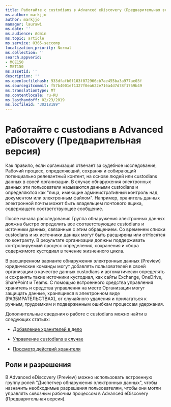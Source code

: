 ```yaml
---
title: Работайте с custodians в Advanced eDiscovery (Предварительная версия)
ms.author: markjjo
author: markjjo
manager: laurawi
ms.date: ''
ms.audience: Admin
ms.topic: article
ms.service: O365-seccomp
localization_priority: Normal
ms.collection: ''
search.appverid:
- MOE150
- MET150
ms.assetid: ''
description: ''
ms.openlocfilehash: 933dfafb0f103f072966cb7ae455ba3a977ae03f
ms.sourcegitcommit: f57b4001ef1327f0ea622e716a4d7d78f1769b49
ms.translationtype: MT
ms.contentlocale: ru-RU
ms.lasthandoff: 02/23/2019
ms.locfileid: "30218189"
---
```

# <a name="work-with-custodians-in-advanced-ediscovery-preview"></a>Работайте с custodians в Advanced eDiscovery (Предварительная версия)

Как правило, если организация отвечает за судебное исследование, Рабочий процесс, определяющий, сохраняя и собирающий потенциально релевантный контент, на основе людей или custodians данных в своей организации. В случае обнаружения электронных данных эти пользователи называются данными custodians и определяются как "лица, имеющие административный контроль над документом или электронным файлом". Например, хранитель данных электронной почты может быть владельцем почтового ящика, содержащего соответствующее сообщение.  

После начала расследования Группа обнаружения электронных данных должна быстро определить все соответствующие custodians и источники данных, связанные с этим обращением. Со временем списки custodians и их источники данных могут быть расширены или отНосятся по контракту. В результате организации должны поддерживать контролируемый процесс определения, сохранения и сбора содержимого кустодиал в течение жизненного цикла.

В расширенном варианте обнаружения электронных данных (Preview) юридические команды могут добавлять пользователей в своей организации в качестве данных custodians и автоматически определять и сохранять такие источники кустодиал, как сайты Exchange, OneDrive, SharePoint и Teams. С помощью встроенного средства управления хранитель и средства управления на месте Организации могут защищать данные, хранящиеся в электронном виде (РАЗБИРАТЕЛЬСТВАХ), от случайного удаления и прилагаться к ручным, трудоемким и подверженным ошибкам процессам удержания. 

Дополнительные сведения о работе с custodians можно найти в следующих статьях: 

- [Добавление хранителей в дело](add-custodians-to-case.md)

- [Управление custodians в случае](manage-new-custodians.md)

- [Просмотр действий хранителя](view-custodian-activity.md)

## <a name="roles-and-permissions"></a>Роли и разрешения

В Advanced eDiscovery (Preview) можно использовать встроенную группу ролей "Диспетчер обнаружения электронных данных", чтобы назначить необходимые разрешения пользователям, чтобы они могли управлять сквозным рабочим процессом в Advanced eDiscovery (Предварительная версия).
